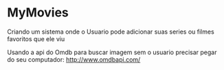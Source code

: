 # MyMovies

Criando um sistema onde o Usuario pode adicionar suas series ou filmes favoritos que ele viu





Usando a api do Omdb para buscar imagem sem o usuario precisar pegar do seu computador: http://www.omdbapi.com/
